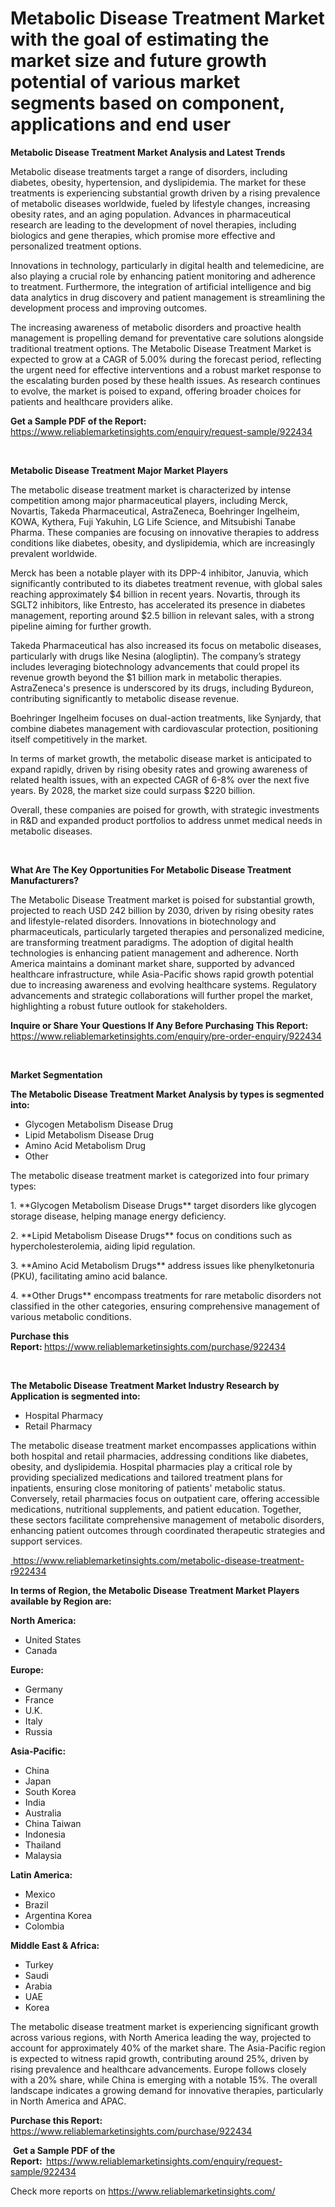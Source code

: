 <p><h1>Metabolic Disease Treatment Market with the goal of estimating the market size and future growth potential of various market segments based on component, applications and end user</h1></p><p><strong>Metabolic Disease Treatment Market Analysis and Latest Trends</strong></p>
<p><p>Metabolic disease treatments target a range of disorders, including diabetes, obesity, hypertension, and dyslipidemia. The market for these treatments is experiencing substantial growth driven by a rising prevalence of metabolic diseases worldwide, fueled by lifestyle changes, increasing obesity rates, and an aging population. Advances in pharmaceutical research are leading to the development of novel therapies, including biologics and gene therapies, which promise more effective and personalized treatment options.</p><p>Innovations in technology, particularly in digital health and telemedicine, are also playing a crucial role by enhancing patient monitoring and adherence to treatment. Furthermore, the integration of artificial intelligence and big data analytics in drug discovery and patient management is streamlining the development process and improving outcomes.</p><p>The increasing awareness of metabolic disorders and proactive health management is propelling demand for preventative care solutions alongside traditional treatment options. The Metabolic Disease Treatment Market is expected to grow at a CAGR of 5.00% during the forecast period, reflecting the urgent need for effective interventions and a robust market response to the escalating burden posed by these health issues. As research continues to evolve, the market is poised to expand, offering broader choices for patients and healthcare providers alike.</p></p>
<p><strong>Get a Sample PDF of the Report:&nbsp;</strong> <a href="https://www.reliablemarketinsights.com/enquiry/request-sample/922434?utm_campaign=2199&utm_medium=2&utm_source=Github&utm_content=ia&utm_term=05032025&utm_id=metabolic-disease-treatment">https://www.reliablemarketinsights.com/enquiry/request-sample/922434</a></p>
<p>&nbsp;</p>
<p><strong>Metabolic Disease Treatment Major Market Players</strong></p>
<p><p>The metabolic disease treatment market is characterized by intense competition among major pharmaceutical players, including Merck, Novartis, Takeda Pharmaceutical, AstraZeneca, Boehringer Ingelheim, KOWA, Kythera, Fuji Yakuhin, LG Life Science, and Mitsubishi Tanabe Pharma. These companies are focusing on innovative therapies to address conditions like diabetes, obesity, and dyslipidemia, which are increasingly prevalent worldwide.</p><p>Merck has been a notable player with its DPP-4 inhibitor, Januvia, which significantly contributed to its diabetes treatment revenue, with global sales reaching approximately $4 billion in recent years. Novartis, through its SGLT2 inhibitors, like Entresto, has accelerated its presence in diabetes management, reporting around $2.5 billion in relevant sales, with a strong pipeline aiming for further growth.</p><p>Takeda Pharmaceutical has also increased its focus on metabolic diseases, particularly with drugs like Nesina (alogliptin). The company’s strategy includes leveraging biotechnology advancements that could propel its revenue growth beyond the $1 billion mark in metabolic therapies. AstraZeneca's presence is underscored by its drugs, including Bydureon, contributing significantly to metabolic disease revenue.</p><p>Boehringer Ingelheim focuses on dual-action treatments, like Synjardy, that combine diabetes management with cardiovascular protection, positioning itself competitively in the market.</p><p>In terms of market growth, the metabolic disease market is anticipated to expand rapidly, driven by rising obesity rates and growing awareness of related health issues, with an expected CAGR of 6-8% over the next five years. By 2028, the market size could surpass $220 billion.</p><p>Overall, these companies are poised for growth, with strategic investments in R&D and expanded product portfolios to address unmet medical needs in metabolic diseases.</p></p>
<p>&nbsp;</p>
<p><strong>What Are The Key Opportunities For Metabolic Disease Treatment Manufacturers?</strong></p>
<p><p>The Metabolic Disease Treatment market is poised for substantial growth, projected to reach USD 242 billion by 2030, driven by rising obesity rates and lifestyle-related disorders. Innovations in biotechnology and pharmaceuticals, particularly targeted therapies and personalized medicine, are transforming treatment paradigms. The adoption of digital health technologies is enhancing patient management and adherence. North America maintains a dominant market share, supported by advanced healthcare infrastructure, while Asia-Pacific shows rapid growth potential due to increasing awareness and evolving healthcare systems. Regulatory advancements and strategic collaborations will further propel the market, highlighting a robust future outlook for stakeholders.</p></p>
<p><strong>Inquire or Share Your Questions If Any Before Purchasing This Report:</strong> <a href="https://www.reliablemarketinsights.com/enquiry/pre-order-enquiry/922434?utm_campaign=2199&utm_medium=2&utm_source=Github&utm_content=ia&utm_term=05032025&utm_id=metabolic-disease-treatment">https://www.reliablemarketinsights.com/enquiry/pre-order-enquiry/922434</a></p>
<p>&nbsp;</p>
<p><strong>Market Segmentation</strong></p>
<p><strong>The Metabolic Disease Treatment Market Analysis by types is segmented into:</strong></p>
<p><ul><li>Glycogen Metabolism Disease Drug</li><li>Lipid Metabolism Disease Drug</li><li>Amino Acid Metabolism Drug</li><li>Other</li></ul></p>
<p><p>The metabolic disease treatment market is categorized into four primary types: </p><p>1. **Glycogen Metabolism Disease Drugs** target disorders like glycogen storage disease, helping manage energy deficiency.</p><p>2. **Lipid Metabolism Disease Drugs** focus on conditions such as hypercholesterolemia, aiding lipid regulation.</p><p>3. **Amino Acid Metabolism Drugs** address issues like phenylketonuria (PKU), facilitating amino acid balance.</p><p>4. **Other Drugs** encompass treatments for rare metabolic disorders not classified in the other categories, ensuring comprehensive management of various metabolic conditions.</p></p>
<p><strong>Purchase this Report:&nbsp;</strong><a href="https://www.reliablemarketinsights.com/purchase/922434?utm_campaign=2199&utm_medium=2&utm_source=Github&utm_content=ia&utm_term=05032025&utm_id=metabolic-disease-treatment">https://www.reliablemarketinsights.com/purchase/922434</a></p>
<p>&nbsp;</p>
<p><strong>The Metabolic Disease Treatment Market Industry Research by Application is segmented into:</strong></p>
<p><ul><li>Hospital Pharmacy</li><li>Retail Pharmacy</li></ul></p>
<p><p>The metabolic disease treatment market encompasses applications within both hospital and retail pharmacies, addressing conditions like diabetes, obesity, and dyslipidemia. Hospital pharmacies play a critical role by providing specialized medications and tailored treatment plans for inpatients, ensuring close monitoring of patients' metabolic status. Conversely, retail pharmacies focus on outpatient care, offering accessible medications, nutritional supplements, and patient education. Together, these sectors facilitate comprehensive management of metabolic disorders, enhancing patient outcomes through coordinated therapeutic strategies and support services.</p></p>
<p><a href="https://www.reliablemarketinsights.com/metabolic-disease-treatment-r922434?utm_campaign=2199&utm_medium=2&utm_source=Github&utm_content=ia&utm_term=05032025&utm_id=metabolic-disease-treatment">&nbsp;https://www.reliablemarketinsights.com/metabolic-disease-treatment-r922434</a></p>
<p><strong>In terms of Region, the Metabolic Disease Treatment Market Players available by Region are:</strong></p>
<p>
    <p> <strong> North America: </strong>
        <ul>
            <li>United States</li>
            <li>Canada</li>
        </ul>
        </p> 
    <p> <strong> Europe: </strong>
        <ul>
            <li>Germany</li>
            <li>France</li>
            <li>U.K.</li>
            <li>Italy</li>
            <li>Russia</li>
        </ul>
        </p> 
    <p> <strong> Asia-Pacific: </strong>
        <ul>
            <li>China</li>
            <li>Japan</li>
            <li>South Korea</li>
            <li>India</li>
            <li>Australia</li>
            <li>China Taiwan</li>
            <li>Indonesia</li>
            <li>Thailand</li>
            <li>Malaysia</li>
        </ul>
        </p> 
    <p> <strong> Latin America: </strong>
        <ul>
            <li>Mexico</li>
            <li>Brazil</li>
            <li>Argentina Korea</li>
            <li>Colombia</li>
        </ul>
        </p> 
    <p> <strong> Middle East & Africa: </strong>
        <ul>
            <li>Turkey</li>
            <li>Saudi</li>
            <li>Arabia</li>
            <li>UAE</li>
            <li>Korea</li>
        </ul>
    </p>
    </p>
<p><p>The metabolic disease treatment market is experiencing significant growth across various regions, with North America leading the way, projected to account for approximately 40% of the market share. The Asia-Pacific region is expected to witness rapid growth, contributing around 25%, driven by rising prevalence and healthcare advancements. Europe follows closely with a 20% share, while China is emerging with a notable 15%. The overall landscape indicates a growing demand for innovative therapies, particularly in North America and APAC.</p></p>
<p><strong>Purchase this Report: </strong><a href="https://www.reliablemarketinsights.com/purchase/922434?utm_campaign=2199&utm_medium=2&utm_source=Github&utm_content=ia&utm_term=05032025&utm_id=metabolic-disease-treatment">https://www.reliablemarketinsights.com/purchase/922434</a></p>
<p>&nbsp;<strong>Get a Sample PDF of the Report:&nbsp;&nbsp;</strong><a href="https://www.reliablemarketinsights.com/enquiry/request-sample/922434?utm_campaign=2199&utm_medium=2&utm_source=Github&utm_content=ia&utm_term=05032025&utm_id=metabolic-disease-treatment">https://www.reliablemarketinsights.com/enquiry/request-sample/922434</a></p>
<p><strong></strong></p>
<p>Check more reports on <a href="https://www.reliablemarketinsights.com/?utm_campaign=2199&utm_medium=2&utm_source=Github&utm_content=ia&utm_term=05032025&utm_id=metabolic-disease-treatment">https://www.reliablemarketinsights.com/</a></p>